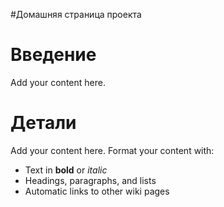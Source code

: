 #Домашняя страница проекта

# Введение #

Add your content here.


# Детали #

Add your content here.  Format your content with:
  * Text in **bold** or _italic_
  * Headings, paragraphs, and lists
  * Automatic links to other wiki pages